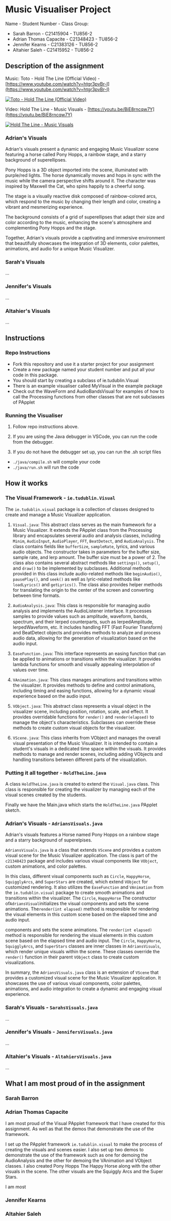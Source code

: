 # Music Visualiser Project

Name - Student Number - Class Group:

- Sarah Barron - C21415904 - TU856-2
- Adrian Thomas Capacite - C21348423 - TU856-2
- Jennifer Kearns - C21383126 - TU856-2
- Altahier Saleh - C21415952 - TU856-2


## Description of the assignment

Music: Toto - Hold The Line (Official Video) - [https://www.youtube.com/watch?v=htgr3pvBr-I](https://www.youtube.com/watch?v=htgr3pvBr-I)

[![Toto - Hold The Line (Official Video)](https://img.youtube.com/vi/htgr3pvBr-I/hqdefault.jpg)](https://www.youtube.com/watch?v=htgr3pvBr-I)

Video: Hold The Line - Music Visuals - [https://youtu.be/BiE8rncqw7Y](https://youtu.be/BiE8rncqw7Y)

[![Hold The Line - Music Visuals](https://img.youtube.com/vi/BiE8rncqw7Y/hqdefault.jpg)](https://youtu.be/BiE8rncqw7Y)

### Adrian's Visuals

Adrian's visuals present a dynamic and engaging Music Visualizer scene featuring a horse called Pony Hopps, a rainbow stage, and a starry
background of superellipses.

Pony Hopps is a 3D object imported into the scene, illuminated with purple/red lights. The horse dynamically moves and
hops in sync with the music while the camera perspective shifts around it. The character was inspired by Maxwell the Cat, who spins happily to a
cheerful song.

The stage is a visually reactive disk composed of rainbow-colored arcs, which respond to the music by changing their length and color,
creating a vibrant and mesmerizing experience.

The background consists of a grid of superellipses that adapt their size and color according to the
music, enhancing the scene's atmosphere and complementing Pony Hopps and the stage.

Together, Adrian's visuals provide a captivating and immersive
environment that beautifully showcases the integration of 3D elements, color palettes, animations, and audio for a unique Music Visualizer.

### Sarah's Visuals

...

### Jennifer's Visuals

...

### Altahier's Visuals

...

## Instructions

### Repo Instructions

- Fork this repository and use it a starter project for your assignment
- Create a new package named your student number and put all your code in this package.
- You should start by creating a subclass of ie.tudublin.Visual
- There is an example visualiser called MyVisual in the example package
- Check out the WaveForm and AudioBandsVisual for examples of how to call the Processing functions from other classes that are not subclasses of PApplet

### Running the Visualiser

1. Follow repo instructions above.
2. If you are using the Java debugger in VSCode, you can run the code from the debugger.

3. If you do not have the debugger set up, you can run the .sh script files

- `./java/compile.sh` will compile your code
- `./java/run.sh` will run the code

## How it works

### The Visual Framework - `ie.tudublin.Visual`

The `ie.tudublin.visual` package is a collection of classes designed to create and manage a Music Visualizer application.

1. `Visual.java`:
This abstract class serves as the main framework for a Music Visualizer. It extends the PApplet class from the Processing library and encapsulates
several audio and analysis classes, including `Minim`, `AudioInput`, `AudioPlayer`, `FFT`, `BeatDetect`, and `AudioAnalysis`. The class contains fields
like `bufferSize`, `sampleRate`, lyrics, and various audio objects. The constructor takes in parameters for the buffer size, sample rate, and lerp
amount. The buffer size must be a power of 2. The class also contains several abstract methods like `settings()`, `setup()`, and `draw()` to be
implemented by subclasses. Additional methods provided in this class include audio-related methods like `beginAudio()`, `pausePlay()`, and `seek()` as
well as lyric-related methods like `loadLyrics()` and `getLyrics()`. The class also provides helper methods for translating the origin to the center of
the screen and converting between time formats.

2. `AudioAnalysis.java`: This class is responsible for managing audio analysis and implements the
AudioListener interface. It processes samples to provide values such as amplitude, waveform, bands, spectrum, and their lerped counterparts, such as
lerpedAmplitude, lerpedWaveform, etc. It includes handling FFT (Fast Fourier Transform) and BeatDetect objects and provides methods to analyze and
process audio data, allowing for the generation of visualization based on the audio input.

3. `EaseFunction.java`: This interface represents an easing
function that can be applied to animations or transitions within the visualizer. It provides lambda functions for smooth and visually appealing
interpolation of values over time.

4. `VAnimation.java`: This class manages animations and transitions within the visualizer. It provides methods to
define and control animations, including timing and easing functions, allowing for a dynamic visual experience based on the audio input.

5. `VObject.java`: This abstract class represents a visual object in the visualizer scene, including position, rotation, scale, and effect. It provides
overridable functions for `render()` and `render(elapsed)` to manage the object's characteristics. Subclasses can override these methods to create
custom visual objects for the visualizer.

6. `VScene.java`: This class inherits from VObject and manages the overall visual presentation of the Music
Visualizer. It is intended to contain a student's visuals in a dedicated time space within the visuals. It provides methods to manage and render
scenes, including adding VObjects and handling transitions between different parts of the visualization.

### Putting it all together - `HoldTheLine.java`

A class `HoldTheLine.java` is created to extend the `Visual.java` class. This class is responsible for creating the visualizer
by managing each of the visual scenes created by the students.

Finally we have the Main.java which starts the `HoldTheLine.java` PApplet sketch.

### Adrian's Visuals - `AdriansVisuals.java`

Adrian's visuals features a Horse named Pony Hopps on a rainbow stage and a starry background of superelpises.

`AdriansVisuals.java` is a class that extends `VScene` and provides a custom visual scene for the Music Visualizer application. The class is part of the `c21348423` package and includes various visual components like `VObject`, custom animations, and color palettes.

In this class, different visual components such as `Circle`, `HappyHorse`, `SquigglyArcs`, and `SuperStars` are created, which extend `VObject` for customized rendering. It also utilizes the `EaseFunction` and `VAnimation` from the `ie.tudublin.visual` package to create smooth animations and transitions within the visualizer.  The `Circle`, `HappyHorse` The constructor of`AdriansVisual`initializes the visual components and sets the scene animations. The`render(int elapsed)` method is responsible for rendering the visual elements in this custom scene based on the elapsed time and audio input.

components and sets the scene animations. The `render(int elapsed)` method is responsible for rendering the visual elements in this custom scene based on the elapsed time and audio input.  The `Circle`, `HappyHorse`, `SquigglyArcs`, and `SuperStars` classes are inner classes in `AdriansVisuals`, which render unique visuals within the scene. These classes override the `render()` function in their parent `VObject` class to create custom visualizations.

In summary, the `AdriansVisuals.java` class is an extension of `VScene` that provides a customized visual scene for the Music Visualizer application. It showcases the use of various visual components, color palettes, animations, and audio integration to create a dynamic and engaging visual experience.

### Sarah's Visuals - `SarahsVisuals.java`

...

### Jennifer's Visuals - `JennifersVisuals.java`

...

### Altahier's Visuals - `AltahiersVisuals.java`

...
## What I am most proud of in the assignment

### Sarah Barron

### Adrian Thomas Capacite

I am most proud of the Visual PApplet framework that I have created for this assignment. As well as that the demos that demonstrate the use of the framework.

I set up the PApplet framework `ie.tudublin.visual` to make the process of creating the visuals and scenes easier.
I also set up two demos to demonstrate the use of the framework such as one for demoing the AudioAnalysis and the other for
demoing the VAnimation and VObject classes.
I also created Pony Hopps The Happy Horse along with the other visuals in the scene. The other visuals are
the Squiggly Arcs and the Super Stars.

I am most

### Jennifer Kearns

### Altahier Saleh
